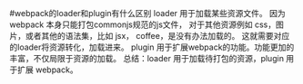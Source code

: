 #webpack的loader和plugin有什么区别
loader 用于加载某些资源文件。 因为webpack 本身只能打包commonjs规范的js文件，
对于其他资源例如 css，图片，或者其他的语法集，比如 jsx， coffee，是没有办法加载的。 
这就需要对应的loader将资源转化，加载进来。
plugin 用于扩展webpack的功能。功能更加的丰富，不仅局限于资源的加载。
总结：loader 用于加载待打包的资源，plugin 用于扩展 webpack。
